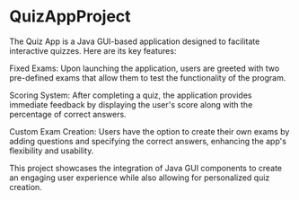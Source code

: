 # QuizAppProject

The Quiz App is a Java GUI-based application designed to facilitate interactive quizzes. Here are its key features:

Fixed Exams: Upon launching the application, users are greeted with two pre-defined exams that allow them to test the functionality of the program.

Scoring System: After completing a quiz, the application provides immediate feedback by displaying the user's score along with the percentage of correct answers.

Custom Exam Creation: Users have the option to create their own exams by adding questions and specifying the correct answers, enhancing the app's flexibility and usability.

This project showcases the integration of Java GUI components to create an engaging user experience while also allowing for personalized quiz creation.

